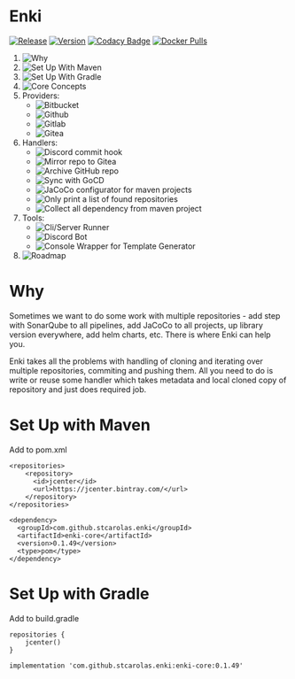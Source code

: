 # Enki 

 [![Release](https://github.com/stCarolas/Enki/workflows/Release/badge.svg)](https://github.com/stCarolas/Enki/actions?query=workflow%3ARelease)
 [![Version](https://img.shields.io/github/v/tag/stCarolas/Enki?label=version&sort=semver)](https://github.com/stCarolas/Enki/packages)
 [![Codacy Badge](https://api.codacy.com/project/badge/Grade/a631d4eeb0834e8f99035ce52c204acb)](https://app.codacy.com/manual/stcarolas/Enki?utm_source=github.com&utm_medium=referral&utm_content=stCarolas/Enki&utm_campaign=Badge_Grade_Dashboard)
 [![Docker Pulls](https://img.shields.io/docker/pulls/stcarolas/enki)](https://hub.docker.com/repository/docker/stcarolas/enki)

1. ![Why](https://github.com/stCarolas/Enki#why)
1. ![Set Up With Maven](https://github.com/stCarolas/Enki#set-up-with-maven)
1. ![Set Up With Gradle](https://github.com/stCarolas/Enki#set-up-with-gradle)
1. ![Core Concepts](https://github.com/stCarolas/Enki/tree/master/core)
1. Providers:
    - ![Bitbucket](https://github.com/stCarolas/Enki/tree/master/providers/bitbucket)
    - ![Github](https://github.com/stCarolas/Enki/tree/master/providers/github)
    - ![Gitlab](https://github.com/stCarolas/Enki/tree/master/providers/gitlab)
    - ![Gitea](https://github.com/stCarolas/Enki/tree/master/providers/gitea)
1. Handlers:
    - ![Discord commit hook](https://github.com/stCarolas/Enki/tree/master/handlers/discord-commit-hook)
    - ![Mirror repo to Gitea](https://github.com/stCarolas/Enki/tree/master/handlers/gitea-mirror)
    - ![Archive GitHub repo](https://github.com/stCarolas/Enki/tree/master/handlers/github-archive-repo)
    - ![Sync with GoCD](https://github.com/stCarolas/Enki/tree/master/handlers/gocd-handlers)
    - ![JaCoCo configurator for maven projects](https://github.com/stCarolas/Enki/tree/master/handlers/jacoco)
    - ![Only print a list of found repositories](https://github.com/stCarolas/Enki/tree/master/handlers/logging-handlhandlers)
    - ![Collect all dependency from maven project](https://github.com/stCarolas/Enki/tree/master/handlers/logging-handlhandlers)
1. Tools:
    - ![Cli/Server Runner](https://github.com/stCarolas/Enki/tree/master/server)
    - ![Discord Bot](https://github.com/stCarolas/Enki/tree/master/tools/discord-bot)
    - ![Console Wrapper for Template Generator](https://github.com/stCarolas/Enki/tree/master/tools/generator)
1. ![Roadmap](https://github.com/stCarolas/Enki/milestones)

# Why

Sometimes we want to do some work with multiple repositories - add step with SonarQube to all 
pipelines, add JaCoCo to all projects, up library version everywhere, add helm charts, etc. 
There is where Enki can help you.

Enki takes all the problems with handling of cloning and iterating over multiple repositories, commiting and pushing them. All you need to do is write or reuse some handler which takes metadata and local cloned copy of repository and just does required job.

# Set Up with Maven

Add to pom.xml
```
<repositories>
    <repository>
      <id>jcenter</id>
      <url>https://jcenter.bintray.com/</url>
    </repository>
</repositories>
```
```
<dependency>
  <groupId>com.github.stcarolas.enki</groupId>
  <artifactId>enki-core</artifactId>
  <version>0.1.49</version>
  <type>pom</type>
</dependency>
```

# Set Up with Gradle

Add to build.gradle
```
repositories {
    jcenter()
}
```
```
implementation 'com.github.stcarolas.enki:enki-core:0.1.49'
```
